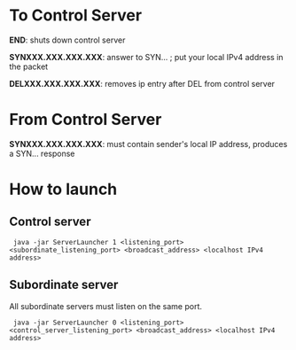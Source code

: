﻿
# To Control Server

**END**: shuts down control server

**SYNXXX.XXX.XXX.XXX**: answer to SYN... ; put your local IPv4 address in the packet

**DELXXX.XXX.XXX.XXX**: removes ip entry after DEL from control server

# From Control Server

**SYNXXX.XXX.XXX.XXX**: must contain sender's local IP address, produces a SYN... response

# How to launch

## Control server

``` java -jar ServerLauncher 1 <listening_port> <subordinate_listening_port> <broadcast_address> <localhost IPv4 address>```

## Subordinate server

All subordinate servers must listen on the same port.

``` java -jar ServerLauncher 0 <listening_port> <control_server_listening_port> <broadcast_address> <localhost IPv4 address>```
